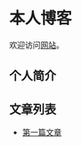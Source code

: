 # 本人博客
欢迎访问[网站](https://acbin.github.io)。
## 个人简介

## 文章列表
- [第一篇文章](https://acbin.github.io/docs/2019-06-10.md)
